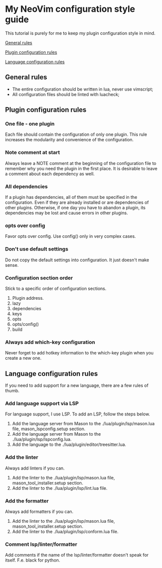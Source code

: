 # My NeoVim configuration style guide

This tutorial is purely for me to keep my plugin configuration style in mind.

[General rules](#general-rules)

[Plugin configuration rules](#plugin-configuration-rules)

[Language configuration rules](#language-configuration-rules)

## General rules

- The entire configuration should be written in lua, never use vimscript;
- All configuration files should be linted with luacheck;

## Plugin configuration rules

### One file - one plugin

Each file should contain the configuration of only one plugin. This rule increases the modularity and convenience of
the configuration.

### Note comment at start

Always leave a NOTE comment at the beginning of the configuration file to remember why you need the plugin in the first
place. It is desirable to leave a comment about each dependency as well.

### All dependencies

If a plugin has dependencies, all of them must be specified in the configuration.
Even if they are already installed or are dependencies of other plugins.
Otherwise, if one day you have to abandon a plugin, its dependencies may be lost and cause errors in other plugins.

### opts over config

Favor opts over config. Use config() only in very complex cases.

### Don't use default settings

Do not copy the default settings into configuration. It just doesn't make sense.

### Configuration section order

Stick to a specific order of configuration sections.

1. Plugin address.
2. lazy
3. dependencies
4. keys
5. opts
6. opts/config()
7. build

### Always add which-key configuration

Never forget to add hotkey information to the which-key plugin when you create a new one.

## Language configuration rules

If you need to add support for a new language, there are a few rules of thumb.

### Add language support via LSP

For language support, I use LSP. To add an LSP, follow the steps below.

1. Add the language server from Mason to the ./lua/plugin/lsp/mason.lua file, mason_lspconfig.setup section.
2. Add the language server from Mason to the ./lua/plugin/lsp/lspconfig.lua.
3. Add the language to the ./lua/plugin/editor/treesitter.lua.

### Add the linter

Always add linters if you can.

1. Add the linter to the ./lua/plugin/lsp/mason.lua file, mason_tool_installer.setup section.
2. Add the linter to the ./lua/plugin/lsp/lint.lua file.

### Add the formatter

Always add formatters if you can.

1. Add the linter to the ./lua/plugin/lsp/mason.lua file, mason_tool_installer.setup section.
2. Add the linter to the ./lua/plugin/lsp/conform.lua file.

### Comment lsp/linter/formatter

Add comments if the name of the lsp/linter/formatter doesn't speak for itself.
F.e. black for python.

